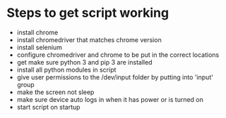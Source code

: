 # Steps to get script working

- install chrome 
- install chromedriver that matches chrome version
- install selenium
- configure chromedriver and chrome to be put in the correct locations
- get make sure python 3 and pip 3 are installed
- install all python modules in script
- give user permissions to the /dev/input folder by putting into 'input' group
- make the screen not sleep
- make sure device auto logs in when it has power or is turned on
- start script on startup
